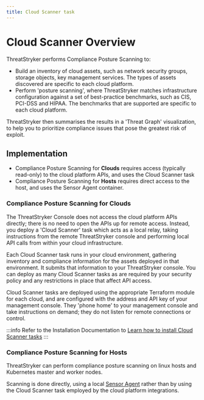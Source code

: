 ```yaml
---
title: Cloud Scanner task
---
```


# Cloud Scanner Overview

ThreatStryker performs Compliance Posture Scanning to:

* Build an inventory of cloud assets, such as network security groups, storage objects, key management services. The types of assets discovered are specific to each cloud platform.
* Perform 'posture scanning', where ThreatStryker matches infrastructure configuration against a set of best-practice benchmarks, such as CIS, PCI-DSS and HIPAA. The benchmarks that are supported are specific to each cloud platform.

ThreatStryker then summarises the results in a 'Threat Graph' visualization, to help you to prioritize compliance issues that pose the greatest risk of exploit.

## Implementation

 * Compliance Posture Scanning for **Clouds** requires access (typically read-only) to the cloud platform APIs, and uses the Cloud Scanner task
 * Compliance Posture Scanning for **Hosts** requires direct access to the host, and uses the Sensor Agent container.

### Compliance Posture Scanning for Clouds

The ThreatStryker Console does not access the cloud platform APIs directly; there is no need to open the APIs up for remote access.  Instead, you deploy a 'Cloud Scanner' task which acts as a local relay, taking instructions from the remote ThreatStryker console and performing local API calls from within your cloud infrastructure.

Each Cloud Scanner task runs in your cloud environment, gathering inventory and compliance information for the assets deployed in that environment. It submits that information to your ThreatStryker console. You can deploy as many Cloud Scanner tasks as are required by your security policy and any restrictions in place that affect API access.

Cloud Scanner tasks are deployed using the appropriate Terraform module for each cloud, and are configured with the address and API key of your management console.  They 'phone home' to your management console and take instructions on demand; they do not listen for remote connections or control.

:::info
Refer to the Installation Documentation to [Learn how to install Cloud Scanner tasks](../cloudscanner)
:::


### Compliance Posture Scanning for Hosts

ThreatStryker can perform compliance posture scanning on linux hosts and Kubernetes master and worker nodes.

Scanning is done directly, using a local [Sensor Agent](sensors) rather than by using the Cloud Scanner task employed by the cloud platform integrations.
